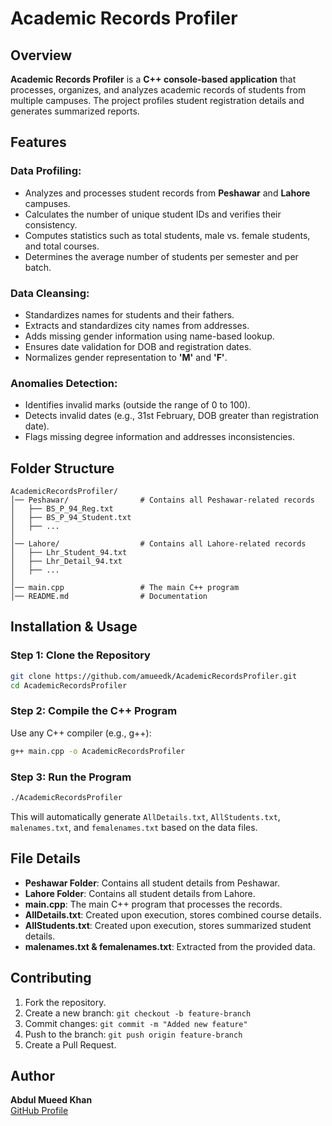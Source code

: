 # Academic Records Profiler

## Overview
**Academic Records Profiler** is a **C++ console-based application** that processes, organizes, and analyzes academic records of students from multiple campuses. The project profiles student registration details and generates summarized reports.

## Features
### **Data Profiling:**
- Analyzes and processes student records from **Peshawar** and **Lahore** campuses.
- Calculates the number of unique student IDs and verifies their consistency.
- Computes statistics such as total students, male vs. female students, and total courses.
- Determines the average number of students per semester and per batch.

### **Data Cleansing:**
- Standardizes names for students and their fathers.
- Extracts and standardizes city names from addresses.
- Adds missing gender information using name-based lookup.
- Ensures date validation for DOB and registration dates.
- Normalizes gender representation to **'M'** and **'F'**.

### **Anomalies Detection:**
- Identifies invalid marks (outside the range of 0 to 100).
- Detects invalid dates (e.g., 31st February, DOB greater than registration date).
- Flags missing degree information and addresses inconsistencies.

## Folder Structure
```plaintext
AcademicRecordsProfiler/
│── Peshawar/                # Contains all Peshawar-related records
│   ├── BS_P_94_Reg.txt
│   ├── BS_P_94_Student.txt
│   ├── ...
│
│── Lahore/                  # Contains all Lahore-related records
│   ├── Lhr_Student_94.txt
│   ├── Lhr_Detail_94.txt
│   ├── ...
│
│── main.cpp                 # The main C++ program
│── README.md                # Documentation
```

## Installation & Usage
### **Step 1: Clone the Repository**
```sh
git clone https://github.com/amueedk/AcademicRecordsProfiler.git
cd AcademicRecordsProfiler
```

### **Step 2: Compile the C++ Program**
Use any C++ compiler (e.g., g++):
```sh
g++ main.cpp -o AcademicRecordsProfiler
```

### **Step 3: Run the Program**
```sh
./AcademicRecordsProfiler
```
This will automatically generate `AllDetails.txt`, `AllStudents.txt`, `malenames.txt`, and `femalenames.txt` based on the data files.

## File Details
- **Peshawar Folder**: Contains all student details from Peshawar.
- **Lahore Folder**: Contains all student details from Lahore.
- **main.cpp**: The main C++ program that processes the records.
- **AllDetails.txt**: Created upon execution, stores combined course details.
- **AllStudents.txt**: Created upon execution, stores summarized student details.
- **malenames.txt & femalenames.txt**: Extracted from the provided data.

## Contributing
1. Fork the repository.
2. Create a new branch: `git checkout -b feature-branch`
3. Commit changes: `git commit -m "Added new feature"`
4. Push to the branch: `git push origin feature-branch`
5. Create a Pull Request.

## Author
**Abdul Mueed Khan**  
[GitHub Profile](https://github.com/amueedk)

